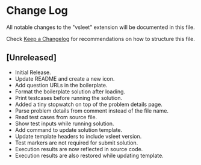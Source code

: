 # Change Log

All notable changes to the "vsleet" extension will be documented in this file.

Check [Keep a Changelog](http://keepachangelog.com/) for recommendations on how
to structure this file.

## [Unreleased]

- Initial Release.
- Update README and create a new icon.
- Add question URLs in the boilerplate.
- Format the boilerplate solution after loading.
- Print testcases before running the solution.
- Added a tiny stopwatch on top of the problem details page.
- Parse problem details from comment instead of the file name.
- Read test cases from source file.
- Show test inputs while running solution.
- Add command to update solution template.
- Update template headers to include vsleet version.
- Test markers are not required for submit solution.
- Execution results are now reflected in source code.
- Execution results are also restored while updating template.
